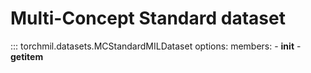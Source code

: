 # Multi-Concept Standard dataset

::: torchmil.datasets.MCStandardMILDataset
    options:
        members:
            - __init__
            - __getitem__
